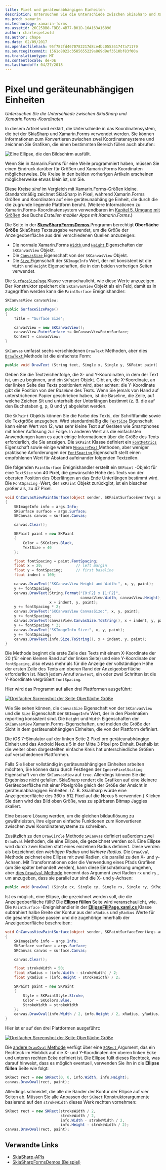 ```yaml
---
title: Pixel und geräteunabhängigen Einheiten
description: Untersuchen Sie die Unterschiede zwischen SkiaSharp und Xamarin.Forms-Koordinaten
ms.prod: xamarin
ms.technology: xamarin-forms
ms.assetid: 26C25BB8-FBE8-4B77-B01D-16A163A16890
author: charlespetzold
ms.author: chape
ms.date: 02/09/2017
ms.openlocfilehash: 95f782fd4670782217d8ce4bc055341747a71170
ms.sourcegitcommit: 1561c8022c3585655229a869d9ef3510bf83f00a
ms.translationtype: MT
ms.contentlocale: de-DE
ms.lasthandoff: 04/27/2018
---
```

# <a name="pixels-and-device-independent-units"></a>Pixel und geräteunabhängigen Einheiten

_Untersuchen Sie die Unterschiede zwischen SkiaSharp und Xamarin.Forms-Koordinaten_

In diesem Artikel wird erklärt, die Unterschiede in das Koordinatensystem, die bei der SkiaSharp und Xamarin.Forms verwendet werden. Sie können Informationen zum Konvertieren zwischen zwei Koordinatensysteme und zeichnen Sie Grafiken, die einen bestimmten Bereich füllen auch abrufen:

![](pixels-images/screenfillexample.png "Eine Ellipse, die den Bildschirm ausfüllt.")

Wenn Sie in Xamarin.Forms für eine Weile programmiert haben, müssen Sie einen Eindruck darüber für Größen und Xamarin.Forms Koordinaten möglicherweise. Die Kreise in den beiden vorherigen Artikeln erscheinen möglicherweise etwas klein ist, um Sie.

Diese Kreise *sind* im Vergleich mit Xamarin.Forms-Größen kleine. Standardmäßig zeichnet SkiaSharp in Pixel, während Xamarin.Forms Größen und Koordinaten auf eine geräteunabhängige Einheit, die durch die die zugrunde liegende Plattform beruht. (Weitere Informationen zu Xamarin.Forms-Koordinatensystem verwendbaren im [Kapitel 5. Umgang mit Größen](~/xamarin-forms/creating-mobile-apps-xamarin-forms/summaries/chapter05.md) des Buchs *Erstellen mobiler Apps mit Xamarin.Forms*.)

Die Seite in der [ **SkewSharpFormsDemos** ](https://developer.xamarin.com/samples/xamarin-forms/SkiaSharpForms/Demos/) Programm berechtigt **Oberfläche Größe** SkiaSharp Textausgabe verwendet, um die Größe der Anzeigeoberfläche aus drei verschiedenen Quellen anzuzeigen:

- Die normale Xamarin.Forms [ `Width` ](https://developer.xamarin.com/api/property/Xamarin.Forms.VisualElement.Width/) und [ `Height` ](https://developer.xamarin.com/api/property/Xamarin.Forms.VisualElement.Height/) Eigenschaften der `SKCanvasView` Objekt.
- Die [ `CanvasSize` ](https://developer.xamarin.com/api/property/SkiaSharp.Views.Forms.SKCanvasView.CanvasSize/) Eigenschaft von der `SKCanvasView` Objekt.
- Die [ `Size` ](https://developer.xamarin.com/api/property/SkiaSharp.SKImageInfo.Size/) Eigenschaft der `SKImageInfo` Wert, der mit konsistent ist die `Width` und `Height` Eigenschaften, die in den beiden vorherigen Seiten verwendet.

Die [ `SurfaceSizePage` ](https://github.com/xamarin/xamarin-forms-samples/blob/master/SkiaSharpForms/Demos/Demos/SkiaSharpFormsDemos/Basics/SurfaceSizePage.cs) Klasse veranschaulicht, wie diese Werte anzuzeigen. Der Konstruktor speichert die `SKCanvasView` Objekt als ein Feld, damit es in zugegriffen werden kann die `PaintSurface` Ereignishandler:

```csharp
SKCanvasView canvasView;

public SurfaceSizePage()
{
    Title = "Surface Size";

    canvasView = new SKCanvasView();
    canvasView.PaintSurface += OnCanvasViewPaintSurface;
    Content = canvasView;
}
```

`SKCanvas` umfasst sechs verschiedenen `DrawText` Methoden, aber dies [ `DrawText` ](https://developer.xamarin.com/api/member/SkiaSharp.SKCanvas.DrawText/p/System.String/System.Single/System.Single/SkiaSharp.SKPaint/) Methode ist die einfachste Form:

```csharp
public void DrawText (String text, Single x, Single y, SKPaint paint)
```

Geben Sie die Textzeichenfolge, die X- und Y-Koordinaten, in dem der Text ist, um zu beginnen, und ein `SKPaint` Objekt. Gibt an, die X-Koordinate, an der linken Seite des Texts positioniert wird, aber achten: die Y-Koordinate gibt die Position von der *Baseline* des Texts. Wenn Sie jemals von Hand auf unterstrichenen Papier geschrieben haben, ist die Baseline, die Zeile, auf welche Zeichen Sit und unterhalb der Unterlängen bestimmt (z. B. die auf den Buchstaben g, p, Q und y) abgeleitet werden.

Die `SKPaint` Objekts können Sie die Farbe des Texts, der Schriftfamilie sowie die Textgröße anzugeben. Wird standardmäßig die [ `TextSize` ](https://developer.xamarin.com/api/property/SkiaSharp.SKPaint.TextSize/) Eigenschaft kann einen Wert von 12, was sehr kleine Text auf Geräten wie Smartphones mit hoher Auflösung zur Folge. In anderen Wert als die einfachsten Anwendungen kann es auch einige Informationen über die Größe des Texts erforderlich, die Sie anzeigen. Die `SKPaint` Klasse definiert ein [ `FontMetrics` ](https://developer.xamarin.com/api/property/SkiaSharp.SKPaint.FontMetrics/) Eigenschaft sowie einige weitere [ `MeasureText` ](https://developer.xamarin.com/api/member/SkiaSharp.SKPaint.MeasureText/p/System.String/) Methoden, aber weniger praktische Anforderungen der [ `FontSpacing` ](https://developer.xamarin.com/api/property/SkiaSharp.SKPaint.FontSpacing/) Eigenschaft stellt einen empfohlenen Wert für Abstand aufeinander folgenden Textzeilen.

Die folgenden `PaintSurface` Ereignishandler erstellt ein `SKPaint` -Objekt für eine `TextSize` von 40 Pixel, die gewünschte Höhe des Texts von der obersten Position des Oberlängen an das Ende Unterlängen bestimmt wird. Die `FontSpacing` -Wert, der `SKPaint` Objekt zurückgibt, ist ein bisschen größer als, zu 47 Pixel.

```csharp
void OnCanvasViewPaintSurface(object sender, SKPaintSurfaceEventArgs args)
{
    SKImageInfo info = args.Info;
    SKSurface surface = args.Surface;
    SKCanvas canvas = surface.Canvas;

    canvas.Clear();

    SKPaint paint = new SKPaint
    {
        Color = SKColors.Black,
        TextSize = 40
    };

    float fontSpacing = paint.FontSpacing;
    float x = 20;               // left margin
    float y = fontSpacing;      // first baseline
    float indent = 100;

    canvas.DrawText("SKCanvasView Height and Width:", x, y, paint);
    y += fontSpacing;
    canvas.DrawText(String.Format("{0:F2} x {1:F2}",
                                  canvasView.Width, canvasView.Height),
                    x + indent, y, paint);
    y += fontSpacing * 2;
    canvas.DrawText("SKCanvasView CanvasSize:", x, y, paint);
    y += fontSpacing;
    canvas.DrawText(canvasView.CanvasSize.ToString(), x + indent, y, paint);
    y += fontSpacing * 2;
    canvas.DrawText("SKImageInfo Size:", x, y, paint);
    y += fontSpacing;
    canvas.DrawText(info.Size.ToString(), x + indent, y, paint);
}
```

Die Methode beginnt die erste Zeile des Texts mit einem X-Koordinate der 20 (für einen kleinen Rand auf der linken Seite) und eine Y-Koordinate der `fontSpacing`, also etwas mehr als für die Anzeige der vollständigen Höhe der ersten Zeile des Texts am oberen Rand der Anzeigeoberfläche erforderlich ist. Nach jedem Anruf `DrawText`, ein oder zwei Schritten ist die Y-Koordinate vergrößert `fontSpacing`.

Hier wird das Programm auf allen drei Plattformen ausgeführt:

[![](pixels-images/surfacesize-small.png "Dreifacher Screenshot der Seite Oberfläche Größe")](pixels-images/surfacesize-large.png#lightbox "dreifacher Screenshot der Seite Oberfläche Größe")

Wie Sie sehen können, die `CanvasSize` Eigenschaft von der `SKCanvasView` und die `Size` Eigenschaft der `SKImageInfo` Wert, der in den Pixelmaßen reporting konsistent sind. Die `Height` und `Width` Eigenschaften der `SKCanvasView` Xamarin.Forms-Eigenschaften, und melden die Größe der Sicht in dem geräteunabhängigen Einheiten, die von der Plattform definiert.

Die iOS 7-Simulator auf der linken Seite 2 Pixel pro geräteunabhängige Einheit und das Android Nexus 5 in der Mitte 3 Pixel pro Einheit. Deshalb ist die weiter oben dargestellten einfache Kreis hat unterschiedliche Größen auf verschiedenen Plattformen.

Falls Sie lieber vollständig in geräteunabhängigen Einheiten arbeiten möchten, Sie können dazu durch Festlegen der `IgnorePixelScaling` Eigenschaft von der `SKCanvasView` auf `true`. Allerdings können Sie die Ergebnisse nicht gefallen. SkiaSharp rendert die Grafiken auf eine kleinere Geräteoberfläche mit einer Pixelgröße gleich der Größe der Ansicht in geräteunabhängigen Einheiten. (Z. B. SkiaSharp würde eine Anzeigeoberfläche des 360 x 512 Pixel auf die Nexus 5 verwenden.) Klicken Sie dann wird das Bild oben Größe, was zu spürbaren Bitmap Jaggies skaliert.

Eine bessere Lösung werden, um die gleichen bildauflösung zu gewährleisten, Ihre eigenen einfache Funktionen zum Konvertieren zwischen zwei Koordinatensysteme zu schreiben.

Zusätzlich zu den `DrawCircle` Methode `SKCanvas` definiert außerdem zwei `DrawOval` Methoden, die eine Ellipse, die gezeichnet werden soll. Eine Ellipse wird durch zwei Radien statt eines einzelnen Radius definiert. Diese werden als bezeichnet den *wichtigen Radius* und *kleinere Radius*. Die `DrawOval` Methode zeichnet eine Ellipse mit zwei Radien, die parallel zu den X- und y-Achsen. Mit Transformationen oder die Verwendung eines Pfads Grafiken (um Sie später behandelt werden), kann diese Einschränkung umgehen, aber [dies `DrawOval` Methode](https://developer.xamarin.com/api/member/SkiaSharp.SKCanvas.DrawOval/p/System.Single/System.Single/System.Single/System.Single/SkiaSharp.SKPaint/) benennt das Argument zwei Radien `rx` und `ry` , um anzugeben, dass sie parallel zur sind die X- und y-Achsen:

```csharp
public void DrawOval (Single cx, Single cy, Single rx, Single ry, SKPaint paint)
```

Ist es möglich, eine Ellipse, die gezeichnet werden soll, die die Anzeigeoberfläche füllt? Die **Ellipse füllen** Seite wird veranschaulicht, wie. Die `PaintSurface` -Ereignishandler in der [ **EllipseFillPage.xaml.cs** ](https://github.com/xamarin/xamarin-forms-samples/blob/master/SkiaSharpForms/Demos/Demos/SkiaSharpFormsDemos/Basics/EllipseFillPage.xaml.cs) Klasse subtrahiert halbe Breite der Kontur aus der `xRadius` und `yRadius` Werte für die gesamte Ellipse passen und die zugehörige innerhalb der Anzeigeoberfläche beschreiben:

```csharp
void OnCanvasViewPaintSurface(object sender, SKPaintSurfaceEventArgs args)
{
    SKImageInfo info = args.Info;
    SKSurface surface = args.Surface;
    SKCanvas canvas = surface.Canvas;

    canvas.Clear();

    float strokeWidth = 50;
    float xRadius = (info.Width - strokeWidth) / 2;
    float yRadius = (info.Height - strokeWidth) / 2;

    SKPaint paint = new SKPaint
    {
        Style = SKPaintStyle.Stroke,
        Color = SKColors.Blue,
        StrokeWidth = strokeWidth
    };
    canvas.DrawOval(info.Width / 2, info.Height / 2, xRadius, yRadius, paint);
}
```

Hier ist er auf den drei Plattformen ausgeführt:

[![](pixels-images/ellipsefill-small.png "Dreifacher Screenshot der Seite Oberfläche Größe")](pixels-images/ellipsefill-large.png#lightbox "dreifacher Screenshot der Seite Oberfläche Größe")

Die [andere `DrawOval` Methode](https://developer.xamarin.com/api/member/SkiaSharp.SKCanvas.DrawOval/p/SkiaSharp.SKRect/SkiaSharp.SKPaint/) verfügt über eine [ `SGRect` ](https://developer.xamarin.com/api/type/SkiaSharp.SKRect/) Argument, das ein Rechteck im Hinblick auf die X- und Y-Koordinaten der oberen linken Ecke und unteren rechten Ecke definiert ist. Die Ellipse füllt dieses Rechteck, was darauf hinweist, dass es möglich eventuell, verwenden Sie ihn in die **Ellipse füllen** Seite wie folgt:

```csharp
SKRect rect = new SKRect(0, 0, info.Width, info.Height);
canvas.DrawOval(rect, paint);
```

Allerdings schneidet, die alle die Ränder der Kontur der Ellipse auf vier Seiten ab. Müssen Sie alle Anpassen der `SKRect` Konstruktorargumente basierend auf den `strokeWidth` dieses Werk rechten vornehmen:

```csharp
SKRect rect = new SKRect(strokeWidth / 2,
                         strokeWidth / 2,
                         info.Width - strokeWidth / 2,
                         info.Height - strokeWidth / 2);
canvas.DrawOval(rect, paint);
```


## <a name="related-links"></a>Verwandte Links

- [SkiaSharp-APIs](https://developer.xamarin.com/api/root/SkiaSharp/)
- [SkiaSharpFormsDemos (Beispiel)](https://developer.xamarin.com/samples/xamarin-forms/SkiaSharpForms/Demos/)
